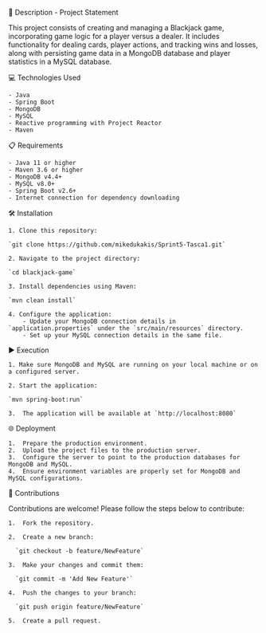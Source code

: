 📄 Description - Project Statement

This project consists of creating and managing a Blackjack game, incorporating game logic for a player versus a dealer. It includes functionality for dealing cards, player actions, and tracking wins and losses, along with persisting game data in a MongoDB database and player statistics in a MySQL database.

💻 Technologies Used

    - Java
    - Spring Boot
    - MongoDB
    - MySQL
    - Reactive programming with Project Reactor
    - Maven


📋 Requirements

    - Java 11 or higher
    - Maven 3.6 or higher
    - MongoDB v4.4+
    - MySQL v8.0+
    - Spring Boot v2.6+
    - Internet connection for dependency downloading


🛠️ Installation

    1. Clone this repository:

    `git clone https://github.com/mikedukakis/Sprint5-Tasca1.git`

    2. Navigate to the project directory:

    `cd blackjack-game`

    3. Install dependencies using Maven:

    `mvn clean install`

    4. Configure the application:
        - Update your MongoDB connection details in `application.properties` under the `src/main/resources` directory.
        - Set up your MySQL connection details in the same file.

▶️ Execution

    1. Make sure MongoDB and MySQL are running on your local machine or on a configured server.
    
    2. Start the application:

    `mvn spring-boot:run`

    3.  The application will be available at `http://localhost:8080`

🌐 Deployment

    1.  Prepare the production environment.
    2.  Upload the project files to the production server.
    3.  Configure the server to point to the production databases for MongoDB and MySQL.
    4.  Ensure environment variables are properly set for MongoDB and MySQL configurations.

🤝 Contributions

Contributions are welcome! Please follow the steps below to contribute:

    1.  Fork the repository.
    
    2.  Create a new branch:

      `git checkout -b feature/NewFeature`

    3.  Make your changes and commit them:

      `git commit -m 'Add New Feature'`

    4.  Push the changes to your branch:

      `git push origin feature/NewFeature`

    5.  Create a pull request.